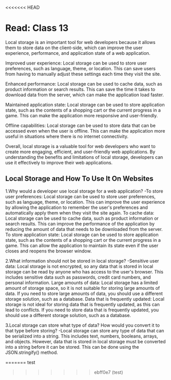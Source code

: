 <<<<<<< HEAD
# Read: Class 13

Local storage is an important tool for web developers because it allows them to store data on the client-side, which can improve the user experience, performance, and application state of a web application.

Improved user experience: Local storage can be used to store user preferences, such as language, theme, or location. This can save users from having to manually adjust these settings each time they visit the site.

Enhanced performance: Local storage can be used to cache data, such as product information or search results. This can save the time it takes to download data from the server, which can make the application load faster.

Maintained application state: Local storage can be used to store application state, such as the contents of a shopping cart or the current progress in a game. This can make the application more responsive and user-friendly.

Offline capabilities: Local storage can be used to store data that can be accessed even when the user is offline. This can make the application more useful in situations where there is no internet connectivity.

Overall, local storage is a valuable tool for web developers who want to create more engaging, efficient, and user-friendly web applications. By understanding the benefits and limitations of local storage, developers can use it effectively to improve their web applications.

## Local Storage and How To Use It On Websites

1.Why would a developer use local storage for a web application?
-To store user preferences: Local storage can be used to store user preferences, such as language, theme, or location. This can improve the user experience by allowing the application to remember the user's preferences and automatically apply them when they visit the site again.
To cache data: Local storage can be used to cache data, such as product information or search results. This can improve the performance of the application by reducing the amount of data that needs to be downloaded from the server.
To store application state: Local storage can be used to store application state, such as the contents of a shopping cart or the current progress in a game. This can allow the application to maintain its state even if the user closes and reopens the browser window.


2.What information should not be stored in local storage?
-Sensitive user data: Local storage is not encrypted, so any data that is stored in local storage can be read by anyone who has access to the user's browser. This includes sensitive data such as passwords, credit card numbers, and personal information.
Large amounts of data: Local storage has a limited amount of storage space, so it is not suitable for storing large amounts of data. If you need to store large amounts of data, you should use a different storage solution, such as a database.
Data that is frequently updated: Local storage is not ideal for storing data that is frequently updated, as this can lead to conflicts. If you need to store data that is frequently updated, you should use a different storage solution, such as a database.


3.Local storage can store what type of data? How would you convert it to that type before storing?
-Local storage can store any type of data that can be serialized into a string. This includes text, numbers, booleans, arrays, and objects. However, data that is stored in local storage must be converted into a string before it can be stored. This can be done using the JSON.stringify() method.

=======
test
>>>>>>> ebff0e7 (test)
